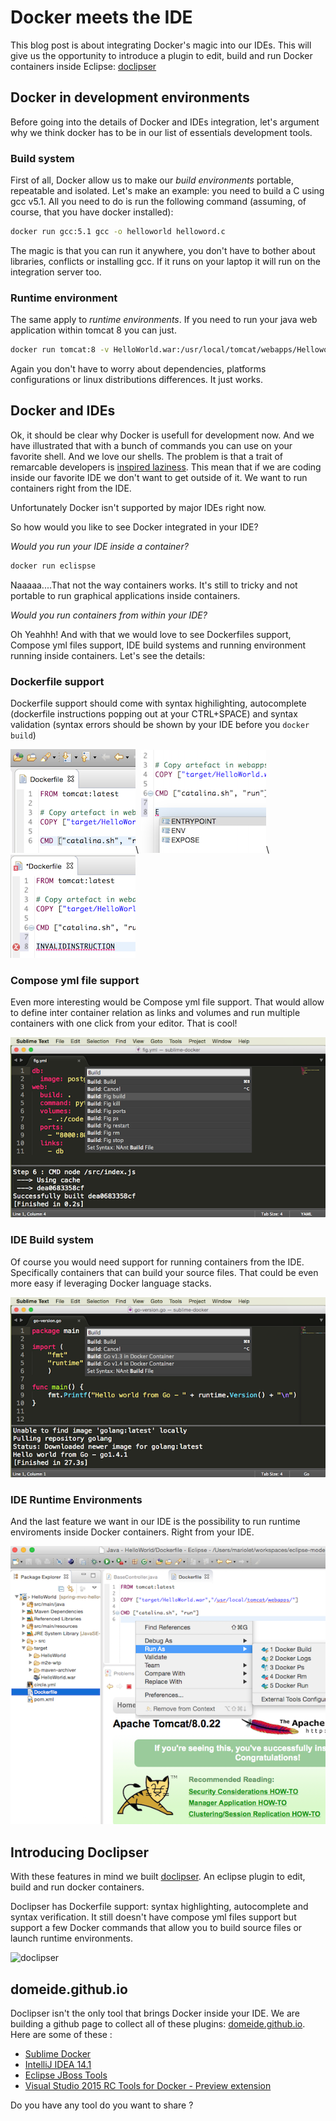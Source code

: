 # Docker meets the IDE

This blog post is about integrating Docker's magic into our IDEs. This will give us the opportunity to introduce a plugin to edit, build and run Docker containers inside Eclipse: [doclipser](www.github.com/domeide/)

## Docker in development environments

Before going into the details of Docker and IDEs integration, let's argument why we think docker has to be in our list of essentials development tools.

### Build system
First of all, Docker allow us to make our *build* *environments* portable, repeatable and isolated. Let's make an example: you need to build a C using gcc v5.1. All you need to do is run the following command (assuming, of course, that you have docker installed):
```sh
docker run gcc:5.1 gcc -o helloworld helloword.c
```
The magic is that you can run it anywhere, you don't have to bother about libraries, conflicts or installing gcc. If it runs on your laptop it will run on the integration server too.

### Runtime environment
The same apply to *runtime* *environments*. If you need to run your java web application within tomcat 8 you can just.
```sh
docker run tomcat:8 -v HelloWorld.war:/usr/local/tomcat/webapps/Helloworld.war 
```
Again you don't have to worry about dependencies, platforms configurations or linux distributions differences. It just works.

## Docker and IDEs

Ok, it should be clear why Docker is usefull for development now. And we have illustrated that with a bunch of commands you can use on your favorite shell. And we love our shells. The problem is that a trait of remarcable developers is [inspired laziness](http://blog.codinghorror.com/get-me-the-laziest-people-money-can-buy/). This mean that if we are coding inside our favorite IDE we don't want to get outside of it. We want to run containers right from the IDE.

Unfortunately Docker isn't supported by major IDEs right now.

So how would you like to see Docker integrated in your IDE?

*Would you run your IDE inside a container?*

```sh
docker run eclispse
```
Naaaaa....That not the way containers works. It's still to tricky and not portable to run graphical applications inside containers.

*Would you run containers from within your IDE?*

Oh Yeahhh! And with that we would love to see Dockerfiles support, Compose yml files support, IDE build systems and running environment running inside containers. Let's see the details:

### Dockerfile support

Dockerfile support should come with syntax highilighting, autocomplete (dockerfile instructions popping out at your CTRL+SPACE) and syntax validation (syntax errors should be shown by your IDE before you `docker build`)

![syntaxh](syntaxh.png)\ ![autocomplete](autocomplete.png)\ ![syntax verification](syntaxvalid.png)

### Compose yml file support

Even more interesting would be Compose yml file support. That would allow to define inter container relation as links and volumes and run multiple containers with one click from your editor. That is cool!

![compose](compose.png)

### IDE Build system

Of course you would need support for running containers from the IDE. Specifically containers that can build your source files. That could be even more easy if leveraging Docker language stacks.

![buildsystems](buildsystems.png)


### IDE Runtime Environments

And the last feature we want in our IDE is the possibility to run runtime enviroments inside Docker containers. Right from your IDE.

![runenv](runenv.png)


## Introducing Doclipser

With these features in mind we built [doclipser](www.github.com/domeide/). An eclipse plugin to edit, build and run docker containers.

Doclipser has Dockerfile support: syntax highlighting, autocomplete and syntax verification. It still doesn't have compose yml files support but support a few Docker commands that allow you to build source files or launch runtime environments.

![doclipser](doclipser_github.png)


## domeide.github.io

Doclipser isn't the only tool that brings Docker inside your IDE. We are building a github page to collect all of these plugins: [domeide.github.io](domeide.github.io). Here are some of these :

* [Sublime Docker](https://packagecontrol.io/packages/Docker%20Based%20Build%20Systems)
* [IntelliJ IDEA 14.1](http://blog.jetbrains.com/idea/2015/03/docker-support-in-intellij-idea-14-1/)
* [Eclipse JBoss Tools](http://tools.jboss.org/blog/2015-03-30-Eclipse_Docker_Tooling.html)
* [Visual Studio 2015 RC Tools for Docker - Preview extension](https://visualstudiogallery.msdn.microsoft.com/6f638067-027d-4817-bcc7-aa94163338f0)

Do you have any tool do you want to share ?
